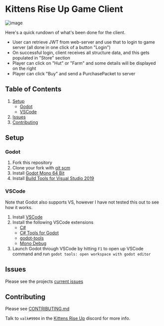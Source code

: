 # Kittens Rise Up Game Client

![image](https://user-images.githubusercontent.com/6277739/132770788-9de196ea-548b-4ae7-8e95-4e2a7bbdfa50.png)

Here's a quick rundown of what's been done for the client.
- User can retrieve JWT from web-server and use that to login to game server (all done in one click of a button "Login")
- On successful login, client receives all structure data, and this gets populated in "Store" section
- Player can click on "Hut" or "Farm" and some details will be displayed on the right
- Player can click "Buy" and send a PurchasePacket to server

## Table of Contents
1. [Setup](#setup)
    - [Godot](#godot)
    - [VSCode](#vscode)
2. [Issues](#issues)
3. [Contributing](#contributing)

## Setup
### Godot
1. Fork this repository
2. Clone your fork with [git scm](https://git-scm.com) 
3. Install [Godot Mono 64 Bit](https://godotengine.org)
4. Install [Build Tools for Visual Studio 2019](https://visualstudio.microsoft.com/downloads/?q=build+tools)

### VSCode
Note that Godot also supports VS, however I have not tested this out to see how it works.

1. Install [VSCode](https://code.visualstudio.com)
2. Install the following VSCode extensions
    - [C#](https://marketplace.visualstudio.com/items?itemName=ms-dotnettools.csharp)
    - [C# Tools for Godot](https://marketplace.visualstudio.com/items?itemName=neikeq.godot-csharp-vscode)
    - [godot-tools](https://marketplace.visualstudio.com/items?itemName=geequlim.godot-tools)
    - [Mono Debug](https://marketplace.visualstudio.com/items?itemName=ms-vscode.mono-debug)
3. Launch Godot through VSCode by hitting `F1` to open up VSCode command and run `godot tools: open workspace with godot editor`

## Issues
Please see the projects [current issues](https://github.com/Kittens-Rise-Up/client-godot/issues)

## Contributing
Please see [CONTRIBUTING.md](https://github.com/Kittens-Rise-Up/client-godot/blob/main/CONTRIBUTING.md)

Talk to `valk#9904` in the [Kittens Rise Up](https://discord.gg/cDNf8ja) discord for more info.
